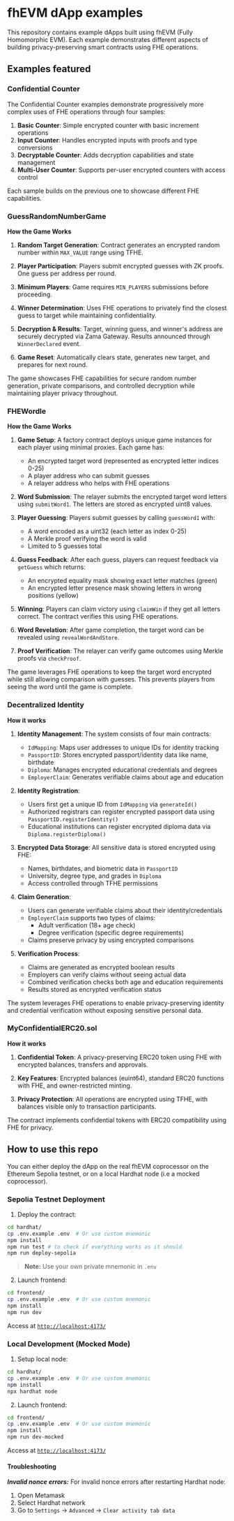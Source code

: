 # fhEVM dApp examples

This repository contains example dApps built using fhEVM (Fully Homomorphic EVM). Each example demonstrates different aspects of building privacy-preserving smart contracts using FHE operations.

## Examples featured

### Confidential Counter
The Confidential Counter examples demonstrate progressively more complex uses of FHE operations through four samples:

1. **Basic Counter**: Simple encrypted counter with basic increment operations
2. **Input Counter**: Handles encrypted inputs with proofs and type conversions 
3. **Decryptable Counter**: Adds decryption capabilities and state management
4. **Multi-User Counter**: Supports per-user encrypted counters with access control

Each sample builds on the previous one to showcase different FHE capabilities.

### GuessRandomNumberGame

**How the Game Works**

1. **Random Target Generation**: Contract generates an encrypted random number within `MAX_VALUE` range using TFHE.

2. **Player Participation**: Players submit encrypted guesses with ZK proofs. One guess per address per round.

3. **Minimum Players**: Game requires `MIN_PLAYERS` submissions before proceeding.

4. **Winner Determination**: Uses FHE operations to privately find the closest guess to target while maintaining confidentiality.

5. **Decryption & Results**: Target, winning guess, and winner's address are securely decrypted via Zama Gateway. Results announced through `WinnerDeclared` event.

6. **Game Reset**: Automatically clears state, generates new target, and prepares for next round.

The game showcases FHE capabilities for secure random number generation, private comparisons, and controlled decryption while maintaining player privacy throughout.

### FHEWordle

**How the Game Works**

1. **Game Setup**: A factory contract deploys unique game instances for each player using minimal proxies. Each game has:
   - An encrypted target word (represented as encrypted letter indices 0-25)
   - A player address who can submit guesses
   - A relayer address who helps with FHE operations

2. **Word Submission**: The relayer submits the encrypted target word letters using `submitWord1`. The letters are stored as encrypted uint8 values.

3. **Player Guessing**: Players submit guesses by calling `guessWord1` with:
   - A word encoded as a uint32 (each letter as index 0-25)
   - A Merkle proof verifying the word is valid
   - Limited to 5 guesses total

4. **Guess Feedback**: After each guess, players can request feedback via `getGuess` which returns:
   - An encrypted equality mask showing exact letter matches (green)
   - An encrypted letter presence mask showing letters in wrong positions (yellow)

5. **Winning**: Players can claim victory using `claimWin` if they get all letters correct. The contract verifies this using FHE operations.

6. **Word Revelation**: After game completion, the target word can be revealed using `revealWordAndStore`.

7. **Proof Verification**: The relayer can verify game outcomes using Merkle proofs via `checkProof`.

The game leverages FHE operations to keep the target word encrypted while still allowing comparison with guesses. This prevents players from seeing the word until the game is complete.


### Decentralized Identity

**How it works**

1. **Identity Management**: The system consists of four main contracts:
   - `IdMapping`: Maps user addresses to unique IDs for identity tracking
   - `PassportID`: Stores encrypted passport/identity data like name, birthdate
   - `Diploma`: Manages encrypted educational credentials and degrees
   - `EmployerClaim`: Generates verifiable claims about age and education

2. **Identity Registration**:
   - Users first get a unique ID from `IdMapping` via `generateId()`
   - Authorized registrars can register encrypted passport data using `PassportID.registerIdentity()`
   - Educational institutions can register encrypted diploma data via `Diploma.registerDiploma()`

3. **Encrypted Data Storage**: All sensitive data is stored encrypted using FHE:
   - Names, birthdates, and biometric data in `PassportID`
   - University, degree type, and grades in `Diploma`
   - Access controlled through TFHE permissions

4. **Claim Generation**:
   - Users can generate verifiable claims about their identity/credentials
   - `EmployerClaim` supports two types of claims:
     - Adult verification (18+ age check)
     - Degree verification (specific degree requirements)
   - Claims preserve privacy by using encrypted comparisons

5. **Verification Process**:
   - Claims are generated as encrypted boolean results
   - Employers can verify claims without seeing actual data
   - Combined verification checks both age and education requirements
   - Results stored as encrypted verification status

The system leverages FHE operations to enable privacy-preserving identity and credential verification without exposing sensitive personal data.

### MyConfidentialERC20.sol

**How it works**
1. **Confidential Token**: A privacy-preserving ERC20 token using FHE with encrypted balances, transfers and approvals.

2. **Key Features**: Encrypted balances (euint64), standard ERC20 functions with FHE, and owner-restricted minting.

3. **Privacy Protection**: All operations are encrypted using TFHE, with balances visible only to transaction participants.

The contract implements confidential tokens with ERC20 compatibility using FHE for privacy.

## How to use this repo

You can either deploy the dApp on the real fhEVM coprocessor on the Ethereum Sepolia testnet, or on a local Hardhat node (i.e a mocked coprocessor).

### Sepolia Testnet Deployment
1. Deploy the contract:
```bash
cd hardhat/
cp .env.example .env  # Or use custom mnemonic
npm install
npm run test # to check if everything works as it should
npm run deploy-sepolia
```
> **Note:** Use your own private mnemonic in `.env`

2. Launch frontend:
```bash
cd frontend/
cp .env.example .env  # Or use custom mnemonic
npm install
npm run dev
```

Access at [`http://localhost:4173/`](http://localhost:4173/)

### Local Development (Mocked Mode)
1. Setup local node:
```bash
cd hardhat/
cp .env.example .env  # Or use custom mnemonic
npm install
npx hardhat node
```

2. Launch frontend:
```bash
cd frontend/
cp .env.example .env  # Or use custom mnemonic
npm install
npm run dev-mocked
```

Access at [`http://localhost:4173/`](http://localhost:4173/)

#### Troubleshooting

**_Invalid nonce errors:_** 
For invalid nonce errors after restarting Hardhat node:
1. Open Metamask
2. Select Hardhat network
3. Go to `Settings` -> `Advanced` -> `Clear activity tab data`

